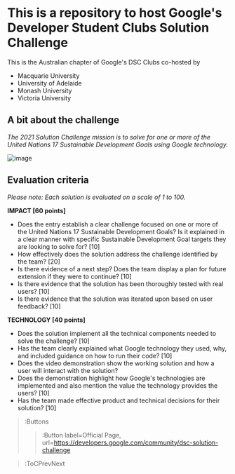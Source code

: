 # This is a repository to host Google's Developer Student Clubs Solution Challenge

This is the Australian chapter of Google's DSC Clubs co-hosted by
- Macquarie University
- University of Adelaide
- Monash University
- Victoria University

## A bit about the challenge

*The 2021 Solution Challenge mission is to solve for one or more of the United Nations 17 Sustainable Development Goals using Google technology.*

![image](https://developers.google.com/community/images/dsc-solution-challange/dsc_2021_header_720.png)


## Evaluation criteria

*Please note: Each solution is evaluated on a scale of 1 to 100.*

**IMPACT [60 points]**

-   Does the entry establish a clear challenge focused on one or more of the United Nations 17 Sustainable Development Goals? Is it explained in a clear manner with specific Sustainable Development Goal targets they are looking to solve for? [10]
-   How effectively does the solution address the challenge identified by the team? [20]
-   Is there evidence of a next step? Does the team display a plan for future extension if they were to continue? [10]
-   Is there evidence that the solution has been thoroughly tested with real users? [10]
-   Is there evidence that the solution was iterated upon based on user feedback? [10]

**TECHNOLOGY [40 points]**

-   Does the solution implement all the technical components needed to solve the challenge? [10]
-   Has the team clearly explained what Google technology they used, why, and included guidance on how to run their code? [10]
-   Does the video demonstration show the working solution and how a user will interact with the solution?
-   Does the demonstration highlight how Google's technologies are implemented and also mention the value the technology provides the users? [10]
-   Has the team made effective product and technical decisions for their solution? [10]

> :Buttons
> > :Button label=Official Page, url=https://developers.google.com/community/dsc-solution-challenge

> :ToCPrevNext
